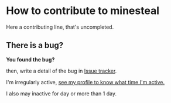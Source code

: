 # How to contribute to minesteal

Here a contributing line, that's uncompleted.

## There is a bug?

**You found the bug?**

then, write a detail of the bug in [Issue tracker](https://github.com/NoteSwiper/minesteal/issues).

I'm irregularly active, [see my profile to know what time I'm active.](https://github.com/NoteSwiper)

I also may inactive for day or more than 1 day.